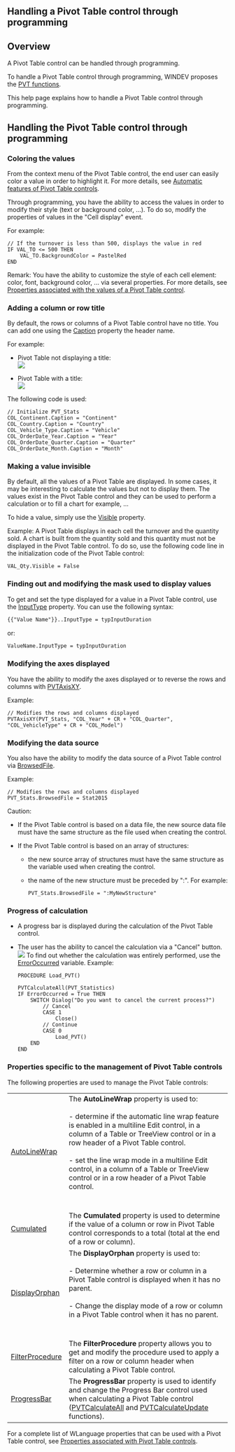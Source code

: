 
## Handling a Pivot Table control through programming
			

<a name="NOTE1"></a>
<a name="NOTE1_1"></a>


## Overview
<a name="overview_ELTTEXTE000197"></a>
A Pivot Table control can be handled through programming. 

To handle a Pivot Table control through programming, WINDEV proposes the [PVT functions](../WDLang1/1000020704.md). 

This help page explains how to handle a Pivot Table control through programming. 





## Handling the Pivot Table control through programming
<a name="handling_the_pivot_table_control_through_programming_ELTTEXTE000221"></a>


### Coloring the values
<a name="coloring_the_values_ELTPARAGRAPHE000022"></a>

From the context menu of the Pivot Table control, the end user can easily color a value in order to highlight it. For more details, see [Automatic features of Pivot Table controls](../WDChamp/1000029008.md). 

Through programming, you have the ability to access the values in order to modify their style (text or background color, ...). To do so, modify the properties of values in the "Cell display" event. 

For example: 


```wl
// If the turnover is less than 500, displays the value in red
IF VAL_TO <= 500 THEN
	VAL_TO.BackgroundColor = PastelRed
END
```


Remark: You have the ability to customize the style of each cell element: color, font, background color, ... via several properties. For more details, see [Properties associated with the values of a Pivot Table control](../WDChamp/1000029003.md). 




### Adding a column or row title
<a name="adding_column_row_title_ELTPARAGRAPHE000046"></a>

By default, the rows or columns of a Pivot Table control have no title. You can add one using the [Caption](../Proprietes/2510053.md) property the header name. 

For example: 

- Pivot Table not displaying a title: <br>![](https://doc.pcsoft.fr/en-US/images/image.awp?langid=3&name=tcd_sanstitre.gif)


- Pivot Table with a title: <br>![](https://doc.pcsoft.fr/en-US/images/image.awp?langid=3&name=tcd_avectitre.gif)





The following code is used: 


```wl
// Initialize PVT_Stats
COL_Continent.Caption = "Continent"
COL_Country.Caption = "Country"
COL_Vehicle_Type.Caption = "Vehicle"
COL_OrderDate_Year.Caption = "Year"
COL_OrderDate_Quarter.Caption = "Quarter"
COL_OrderDate_Month.Caption = "Month"
```



### Making a value invisible
<a name="making_value_invisible_ELTPARAGRAPHE000067"></a>

By default, all the values of a Pivot Table are displayed. In some cases, it may be interesting to calculate the values but not to display them. The values exist in the Pivot Table control and they can be used to perform a calculation or to fill a chart for example, ...

To hide a value, simply use the [Visible](../Proprietes/2510138.md) property. 

Example: A Pivot Table displays in each cell the turnover and the quantity sold. A chart is built from the quantity sold and this quantity must not be displayed in the Pivot Table control. To do so, use the following code line in the initialization code of the Pivot Table control: 


```wl
VAL_Qty.Visible = False
```



### Finding out and modifying the mask used to display values
<a name="finding_out_and_modifying_the_mask_used_display_values_ELTPARAGRAPHE000083"></a>

To get and set the type displayed for a value in a Pivot Table control, use the [InputType](../Proprietes/2510136.md) property. You can use the following syntax: 


```txt
{{"Value Name"}}..InputType = typInputDuration
```


or: 


```txt
ValueName.InputType = typInputDuration
```





### Modifying the axes displayed
<a name="modifying_the_axes_displayed_ELTPARAGRAPHE000100"></a>

You have the ability to modify the axes displayed or to reverse the rows and columns with [PVTAxisXY](../WDLang1/1000021113.md). 

Example: 


```wl
// Modifies the rows and columns displayed
PVTAxisXY(PVT_Stats, "COL_Year" + CR + "COL_Quarter", "COL_VehicleType" + CR + "COL_Model")
```





### Modifying the data source
<a name="modifying_the_data_source_ELTPARAGRAPHE000113"></a>

You also have the ability to modify the data source of a Pivot Table control via [BrowsedFile](../Proprietes/2510040.md). 

Example: 


```wl
// Modifies the rows and columns displayed
PVT_Stats.BrowsedFile = Stat2015
```


Caution: 

- If the Pivot Table control is based on a data file, the new source data file must have the same structure as the file used when creating the control. 

- If the Pivot Table control is based on an array of structures: 

	- the new source array of structures must have the same structure as the variable used when creating the control. 

	- the name of the new structure must be preceded by ":". For example: 
			
		```wl
		PVT_Stats.BrowsedFile = ":MyNewStructure"
		```









### Progress of calculation
<a name="progress_calculation_ELTPARAGRAPHE000280"></a>

- A progress bar is displayed during the calculation of the Pivot Table control. 

- The user has the ability to cancel the calculation via a "Cancel" button. <br>![](https://doc.pcsoft.fr/en-US/images/image.awp?langid=3&name=FAA_TCD_Cellule_Jauge.gif)
 To find out whether the calculation was entirely performed, use the [ErrorOccurred](../WDLang1/3087001.md) variable. 
	Example: 
	
	```wl
	PROCEDURE Load_PVT()
	
	PVTCalculateAll(PVT_Statistics)
	IF ErrorOccurred = True THEN
		SWITCH Dialog("Do you want to cancel the current process?")
			// Cancel
			CASE 1
				Close()
			// Continue
			CASE 0
				Load_PVT()
		END
	END
	```








### Properties specific to the management of Pivot Table controls
<a name="properties_specific_the_management_pivot_table_controls_ELTPARAGRAPHE000142"></a>The following properties are used to manage the Pivot Table controls: 



|   |   |
| --- | --- |
| [AutoLineWrap](../Proprietes/1000021868.md) | The **AutoLineWrap** property is used to: <br><br>- determine if the automatic line wrap feature is enabled in a multiline Edit control, in a column of a Table or TreeView control or in a row header of a Pivot Table control. <br><br>- set the line wrap mode in a multiline Edit control, in a column of a Table or TreeView control or in a row header of a Pivot Table control.<br><br><br> |
| [Cumulated](../Proprietes/1000020702.md) | The **Cumulated** property is used to determine if the value of a column or row in Pivot Table control corresponds to a total (total at the end of a row or column). |
| [DisplayOrphan](../Proprietes/1000020697.md) | The **DisplayOrphan** property is used to: <br><br>- Determine whether a row or column in a Pivot Table control is displayed when it has no parent. <br><br>- Change the display mode of a row or column in a Pivot Table control when it has no parent. <br><br><br> |
| [FilterProcedure](../Proprietes/1000020655.md) | The **FilterProcedure** property allows you to get and modify the procedure used to apply a filter on a row or column header when calculating a Pivot Table control. |
| [ProgressBar](../Proprietes/1000020706.md) | The **ProgressBar** property is used to identify and change the Progress Bar control used when calculating a Pivot Table control ([PVTCalculateAll](../WDLang1/1000020539.md) and [PVTCalculateUpdate](../WDLang1/1000020534.md) functions). |





For a complete list of WLanguage properties that can be used with a Pivot Table control, see [Properties associated with Pivot Table controls](../WDChamp/1000029003.md).


